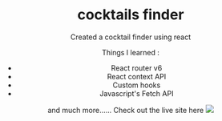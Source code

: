 <div align=center>
<h1 align=center>cocktails finder</h1>
<p>Created a cocktail finder using react <p>
<p>Things I learned : <p>
<ul>
<li>React router v6 </li>
<li>React context API </li>
<li>Custom hooks</li>
<li>Javascript's Fetch API</li>
</ul>
and much more......
Check out the live site here
<a href=https://cocktails-of-kr6.netlify.app/><img src=https://img.shields.io/badge/%F0%9F%91%89-LIVE-success></a>
</div>




